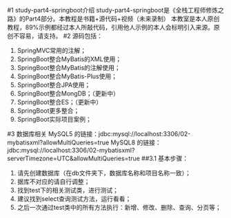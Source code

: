 #1 study-part4-springboot介绍
study-part4-springboot是《全栈工程师修炼之路》的Part4部分。本教程是书籍+源代码+视频（未来录制）
本教室是本人原创教程，89%示例都经过本人所敲代码，引用他人示例的本人会标明引入来源。原创不容易，请支持。
#2 源码包括：
1. SpringMVC常用的注解；
2. SpringBoot整合MyBatis的XML使用；
3. SpringBoot整合MyBatis的注解使用；
4. SpringBoot整合MyBatis-Plus使用；
5. SpringBoot整合JPA使用；
6. SpringBoot整合MongDB；（更新中）
7. SpringBoot整合ES；（更新中）
8. SpringBoot更多整合；
9. SpringBoot实际项目案例；

#3 数据库相关
MySQL5 的链接：jdbc:mysql://localhost:3306/02-mybatisxml?allowMultiQueries=true
MySQL8 的链接：jdbc:mysql://localhost:3306/02-mybatisxml?serverTimezone=UTC&allowMultiQueries=true
##3.1 基本步骤：
1. 请先创建数据库（在db文件夹下，数据库名称和项目名称一致）；
2. 据库不对应的请自行调整；
3. 找到test下的相关测试类，进行测试；
4. 建议找到select查询测试方法，运行看看；
5. 之后一次通过test类中的所有方法执行：新增、修改、删除、查询、分页等；